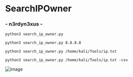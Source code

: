# SearchIPOwner

### - n3rdyn3xus -

```
python3 search_ip_owner.py
```
```
python3 search_ip_owner.py 8.8.8.8
```
```
python3 search_ip_owner.py /home/kali/Tools/ip.txt
```
```
python3 search_ip_owner.py /home/kali/Tools/ip.txt -csv
```



![image](https://github.com/c0d3cr4f73r/SearchIPOwner/assets/66146701/0bf232c5-26cd-40e4-80c7-37e0a9e1e60f)
